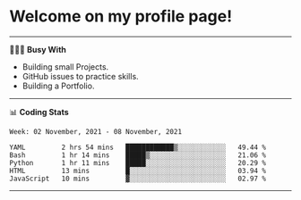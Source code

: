 # Welcome on my profile page!
<!-- print(("dralla"[::-1]+"s").capitalize()) -->

---
👨🏻‍💻 **Busy With**
* Building small Projects.
* GitHub issues to practice skills.
* Building a Portfolio.

---
📊 **Coding Stats**
<!--START_SECTION:waka-->
```text
Week: 02 November, 2021 - 08 November, 2021

YAML         2 hrs 54 mins   ████████████▒░░░░░░░░░░░░   49.44 % 
Bash         1 hr 14 mins    █████▒░░░░░░░░░░░░░░░░░░░   21.06 % 
Python       1 hr 11 mins    █████░░░░░░░░░░░░░░░░░░░░   20.29 % 
HTML         13 mins         █░░░░░░░░░░░░░░░░░░░░░░░░   03.94 % 
JavaScript   10 mins         ▓░░░░░░░░░░░░░░░░░░░░░░░░   02.97 % 
```
<!--END_SECTION:waka-->
---
